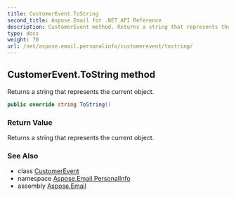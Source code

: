 ```yaml
---
title: CustomerEvent.ToString
second_title: Aspose.Email for .NET API Reference
description: CustomerEvent method. Returns a string that represents the current object
type: docs
weight: 70
url: /net/aspose.email.personalinfo/customerevent/tostring/
---
```

## CustomerEvent.ToString method

Returns a string that represents the current object.

```csharp
public override string ToString()
```

### Return Value

Returns a string that represents the current object.

### See Also

* class [CustomerEvent](../)
* namespace [Aspose.Email.PersonalInfo](../../customerevent/)
* assembly [Aspose.Email](../../../)


